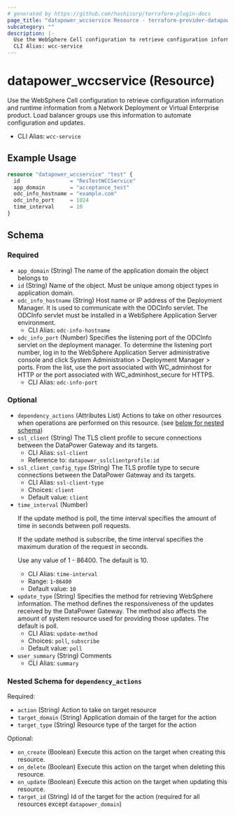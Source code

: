 ```yaml
---
# generated by https://github.com/hashicorp/terraform-plugin-docs
page_title: "datapower_wccservice Resource - terraform-provider-datapower"
subcategory: ""
description: |-
  Use the WebSphere Cell configuration to retrieve configuration information and runtime information from a Network Deployment or Virtual Enterprise product. Load balancer groups use this information to automate configuration and updates.
  CLI Alias: wcc-service
---
```


# datapower_wccservice (Resource)

Use the WebSphere Cell configuration to retrieve configuration information and runtime information from a Network Deployment or Virtual Enterprise product. Load balancer groups use this information to automate configuration and updates.
  - CLI Alias: `wcc-service`

## Example Usage

```terraform
resource "datapower_wccservice" "test" {
  id                = "ResTestWCCService"
  app_domain        = "acceptance_test"
  odc_info_hostname = "example.com"
  odc_info_port     = 1024
  time_interval     = 10
}
```

<!-- schema generated by tfplugindocs -->
## Schema

### Required

- `app_domain` (String) The name of the application domain the object belongs to
- `id` (String) Name of the object. Must be unique among object types in application domain.
- `odc_info_hostname` (String) Host name or IP address of the Deployment Manager. It is used to communicate with the ODCInfo servlet. The ODCInfo servlet must be installed in a WebSphere Application Server environment.
  - CLI Alias: `odc-info-hostname`
- `odc_info_port` (Number) Specifies the listening port of the ODCInfo servlet on the deployment manager. To determine the listening port number, log in to the WebSphere Application Server administrative console and click System Administration > Deployment Manager > ports. From the list, use the port associated with WC_adminhost for HTTP or the port associated with WC_adminhost_secure for HTTPS.
  - CLI Alias: `odc-info-port`

### Optional

- `dependency_actions` (Attributes List) Actions to take on other resources when operations are performed on this resource. (see [below for nested schema](#nestedatt--dependency_actions))
- `ssl_client` (String) The TLS client profile to secure connections between the DataPower Gateway and its targets.
  - CLI Alias: `ssl-client`
  - Reference to: `datapower_sslclientprofile:id`
- `ssl_client_config_type` (String) The TLS profile type to secure connections between the DataPower Gateway and its targets.
  - CLI Alias: `ssl-client-type`
  - Choices: `client`
  - Default value: `client`
- `time_interval` (Number) <p>If the update method is poll, the time interval specifies the amount of time in seconds between poll requests.</p><p>If the update method is subscribe, the time interval specifies the maximum duration of the request in seconds.</p><p>Use any value of 1 - 86400. The default is 10.</p>
  - CLI Alias: `time-interval`
  - Range: `1`-`86400`
  - Default value: `10`
- `update_type` (String) Specifies the method for retrieving WebSphere information. The method defines the responsiveness of the updates received by the DataPower Gateway. The method also affects the amount of system resource used for providing those updates. The default is poll.
  - CLI Alias: `update-method`
  - Choices: `poll`, `subscribe`
  - Default value: `poll`
- `user_summary` (String) Comments
  - CLI Alias: `summary`

<a id="nestedatt--dependency_actions"></a>
### Nested Schema for `dependency_actions`

Required:

- `action` (String) Action to take on target resource
- `target_domain` (String) Application domain of the target for the action
- `target_type` (String) Resource type of the target for the action

Optional:

- `on_create` (Boolean) Execute this action on the target when creating this resource.
- `on_delete` (Boolean) Execute this action on the target when deleting this resource.
- `on_update` (Boolean) Execute this action on the target when updating this resource.
- `target_id` (String) Id of the target for the action (required for all resources except `datapower_domain`)
